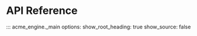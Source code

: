 # API Reference

::: acme_engine._main
    options:
      show_root_heading: true
      show_source: false

